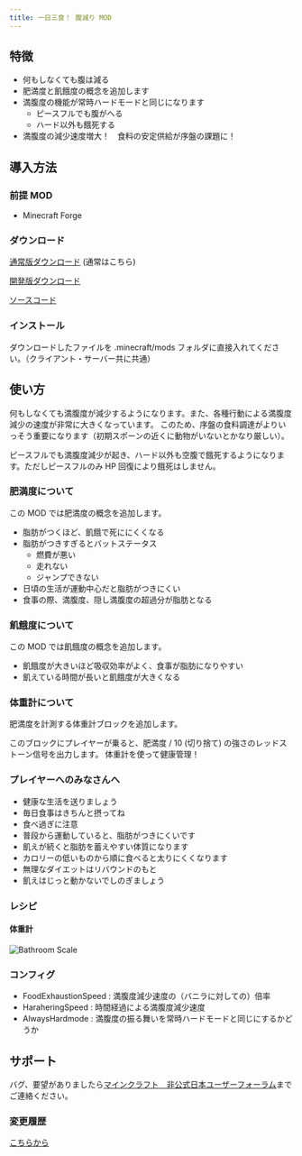 ```yaml
---
title: 一日三食！ 腹減り MOD
---
```


## 特徴

- 何もしなくても腹は減る
- 肥満度と飢餓度の概念を追加します
- 満腹度の機能が常時ハードモードと同じになります
    - ピースフルでも腹がへる
    - ハード以外も餓死する
- 満腹度の減少速度増大！　食料の安定供給が序盤の課題に！


## 導入方法

### 前提 MOD

- Minecraft Forge

### **ダウンロード**

[通常版ダウンロード][release_download] (通常はこちら)

[開発版ダウンロード][dev_download]

[ソースコード][GitHub]

### インストール

ダウンロードしたファイルを .minecraft/mods フォルダに直接入れてください。（クライアント・サーバー共に共通）


## 使い方

何もしなくても満腹度が減少するようになります。また、各種行動による満腹度減少の速度が非常に大きくなっています。
このため、序盤の食料調達がよりいっそう重要になります（初期スポーンの近くに動物がいないとかなり厳しい）。

ピースフルでも満腹度減少が起き、ハード以外も空腹で餓死するようになります。ただしピースフルのみ HP 回復により餓死はしません。

### 肥満度について

この MOD では肥満度の概念を追加します。

- 脂肪がつくほど、飢餓で死ににくくなる
- 脂肪がつきすぎるとバットステータス
    - 燃費が悪い
    - 走れない
    - ジャンプできない
- 日頃の生活が運動中心だと脂肪がつきにくい
- 食事の際、満腹度、隠し満腹度の超過分が脂肪となる

### 飢餓度について

この MOD では飢餓度の概念を追加します。

- 飢餓度が大きいほど吸収効率がよく、食事が脂肪になりやすい
- 飢えている時間が長いと飢餓度が大きくなる

### 体重計について

肥満度を計測する体重計ブロックを追加します。

このブロックにプレイヤーが乗ると、肥満度 / 10 (切り捨て) の強さのレッドストーン信号を出力します。
体重計を使って健康管理！

### プレイヤーへのみなさんへ

- 健康な生活を送りましょう
- 毎日食事はきちんと摂ってね
- 食べ過ぎに注意
- 普段から運動していると、脂肪がつきにくいです
- 飢えが続くと脂肪を蓄えやすい体質になります
- カロリーの低いものから順に食べると太りにくくなります
- 無理なダイエットはリバウンドのもと
- 飢えはじっと動かないでしのぎましょう

### レシピ

#### 体重計

![Bathroom Scale](RecipeBathroomScale.png)

### コンフィグ

- FoodExhaustionSpeed : 満腹度減少速度の（バニラに対しての）倍率
- HaraheringSpeed : 時間経過による満腹度減少速度
- AlwaysHardmode : 満腹度の振る舞いを常時ハードモードと同じにするかどうか


## サポート

バグ、要望がありましたら[マインクラフト　非公式日本ユーザーフォーラム][forum]までご連絡ください。

### 変更履歴

[こちらから](https://github.com/AtoCrafter/ThreeMeals/blob/master/ChangeLog.txt)


[release_download]: https://copy.com/q6VSWUcKmVcZ
[dev_download]: https://copy.com/NO8j7JuuYA93
[forum]: http://forum.minecraftuser.jp/viewtopic.php?f=13&t=4123
[GitHub]: https://github.com/AtoCrafter/ThreeMeals
